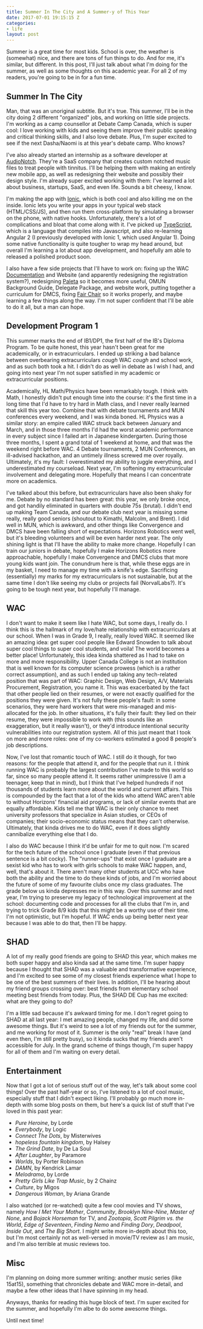 ```yaml
---
title: Summer In The City and A Summer-y of This Year
date: 2017-07-01 19:15:15 Z
categories:
- life
layout: post
---
```


Summer is a great time for most kids. School is over, the weather is (somewhat) nice, and there are tons of fun things to do. And for me, it's similar, but different. In this post, I'll just talk about what I'm doing for the summer, as well as some thoughts on this academic year. For all 2 of my readers, you're going to be in for a fun time.

## Summer In The City

Man, that was an unoriginal subtitle. But it's true. This summer, I'll be in the city doing 2 different "organized" jobs, and working on little side projects. I'm working as a camp counsellor at Debate Camp Canada, which is super cool: I love working with kids and seeing them improve their public speaking and critical thinking skills, and I also love debate. Plus, I'm super excited to see if the next Dasha/Naomi is at this year's debate camp. Who knows?

I've also already started an internship as a software developer at [AudioNotch](http://audionotch.com). They're a SaaS company that creates custom notched music files to treat people with tinnitus. I'll be helping them with making an entirely new mobile app, as well as redesigning their website and possibly their design style. I'm already super excited working with them: I've learned a lot about business, startups, SaaS, and even life. Sounds a bit cheesy, I know.

I'm making the app with [Ionic](https://ionicframework.com), which is both cool and also killing me on the inside. Ionic lets you write your apps in your typical web stack (HTML/CSS/JS), and then run them cross-platform by simulating a browser on the phone, with native hooks. Unfortunately, there's a lot of complications and bloat that come along with it. I've picked up [TypeScript](https://www.typescriptlang.org/), which is a language that compiles into Javascript, and also re-learning Angular 2 (I previously developed with Ionic 1, which used Angular 1). Doing some native functionality is quite tougher to wrap my head around, but overall I'm learning a lot about app development, and hopefully am able to released a polished product soon.

I also have a few side projects that I'll have to work on: fixing up the WAC [Documentation](https://worldaffairsconference.github.io/docs/) and Website (and apparently redesigning the registration system?), redesigning [Paleta](https://matthewwang.me/paleta/) so it becomes more useful, OMUN Background Guide, Delegate Package, and website work, putting together a curriculum for DMCS, fixing [Fair Chair](https://github.com/malsf21/fair-chair) so it works properly, and maybe learning a few things along the way. I'm not super confident that I'll be able to do it all, but a man can hope.

## Development Program 1

This summer marks the end of IB1/DP1, the first half of the IB's Diploma Program. To be quite honest, this year hasn't been great for me academically, or in extracurriculars. I ended up striking a bad balance between overbearing extracurriculars *cough* WAC *cough* and school work, and as such both took a hit. I didn't do as well in debate as I wish I had, and going into next year I'm not super satisfied in my academic or extracurricular positions.

Academically, HL Math/Physics have been remarkably tough. I think with Math, I honestly didn't put enough time into the course: it's the first time in a long time that I'd have to try hard in Math class, and I never really learned that skill this year too. Combine that with debate tournaments and MUN conferences every weekend, and I was kinda boned. HL Physics was a similar story: an empire called WAC struck back between January and March, and in those three months I'd had the worst academic performance in every subject since I failed art in Japanese kindergarten. During those three months, I spent a grand total of 1 weekend at home, and that was the weekend right before WAC. 4 Debate tournaments, 2 MUN Conferences, an ill-advised hackathon, and an untimely illness screwed me over royally. Ultimately, it's my fault: I overestimated my ability to juggle everything, and I underestimated my courseload. Next year, I'm softening my extracurricular involvement and delegating more. Hopefully that means I can concentrate more on academics.

I've talked about this before, but extracurriculars have also been shaky for me. Debate by no standard has been great: this year, we only broke once, and got handily eliminated in quarters with double 75s (brutal). I didn't end up making Team Canada, and our debate club next year is missing some really, really good seniors (shoutout to Kimathi, Malcolm, and Brent). I did well in MUN, which is awkward, and other things like Convergence and DMCS have been falling short of expectations. Horizons Robotics went well, but it's bleeding volunteers and will be even harder next year. The only shining light is that I'll have the ability to make more change. Hopefully I can train our juniors in debate, hopefully I make Horizons Robotics more approachable, hopefully I make Convergence and DMCS clubs that more young kids want join. The conundrum here is that, while these eggs are in my basket, I need to manage my time with a knife's edge. Sacrificing (essentially) my marks for my extracurriculars is not sustainable, but at the same time I don't like seeing my clubs or projects fail (NorvalLabs?). It's going to be tough next year, but hopefully I'll manage.

## WAC

I don't want to make it seem like I hate WAC, but some days, I really do. I think this is the hallmark of my love/hate relationship with extracurriculars at our school. When I was in Grade 9, I really, really loved WAC. It seemed like an amazing idea: get super cool people like Edward Snowden to talk about super cool things to super cool students, and voila! The world becomes a better place! Unfortunately, this idea kinda shattered as I had to take on more and more responsibility. Upper Canada College is not an institution that is well known for its computer science prowess (which is a rather correct assumption), and as such I ended up taking any tech-related position that was part of WAC: Graphic Design, Web Design, A/V, Materials Procurement, Registration, you name it. This was exacerbated by the fact that other people lied on their resumes, or were not exactly qualified for the positions they were given. It's not fully these people's fault: in some scenarios, they were hard workers that were mis-managed and mis-allocated for the job. In other situations, it's fully their fault: they lied on their resume, they were impossible to work with (this sounds like an exaggeration, but it really wasn't), or they'd introduce intentional security vulnerabilities into our registration system. All of this just meant that I took on more and more roles: one of my co-workers estimated a good 8 people's job descriptions.

Now, I've lost that romantic touch of WAC. I still do it though, for two reasons: for the people that attend it, and for the people that run it. I think running WAC is probably the largest contribution I've made to this world so far, since so many people attend it. It seems rather unimpressive (I am a teenager, keep that in mind), but I think that I've helped hundreds if not thousands of students learn more about the world and current affairs. This is compounded by the fact that a lot of the kids who attend WAC aren't able to without Horizons' financial aid programs, or lack of similar events that are equally affordable. Kids tell me that WAC is their only chance to meet university professors that specialize in Asian studies, or CEOs of companies; their socio-economic status means that they can't otherwise. Ultimately, that kinda drives me to do WAC, even if it does slightly cannibalize everything else that I do.

I also do WAC because I think it'd be unfair for me to quit now. I'm scared for the tech future of the school once I graduate (even if that previous sentence is a bit cocky). The "runner-ups" that exist once I graduate are a sexist kid who has to work with girls schools to make WAC happen, and, well, that's about it. There aren't many other students at UCC who have both the ability and the time to do these kinds of jobs, and I'm worried about the future of some of my favourite clubs once my class graduates. The grade below us kinda depresses me in this way. Over this summer and next year, I'm trying to preserve my legacy of technological improvement at the school: documenting code and processes for all the clubs that I'm in, and trying to trick Grade 8/9 kids that this might be a worthy use of their time. I'm not optimistic, but I'm hopeful. If WAC ends up being better next year because I was able to do that, then I'll be happy.

## SHAD

A lot of my really good friends are going to SHAD this year, which makes me both super happy and also kinda sad at the same time. I'm super happy because I thought that SHAD was a valuable and transformative experience, and I'm excited to see some of my closest friends experience what I hope to be one of the best summers of their lives. In addition, I'll be hearing about my friend groups crossing over: best friends from elementary school meeting best friends from today. Plus, the SHAD DE Cup has me excited: what are they going to do?

I'm a little sad because it's awkward timing for me. I don't regret going to SHAD at all last year: I met amazing people, changed my life, and did some awesome things. But it's weird to see a lot of my friends out for the summer, and me working for most of it. Summer is the only "real" break I have (and even then, I'm still pretty busy), so it kinda sucks that my friends aren't accessible for July. In the grand scheme of things though, I'm super happy for all of them and I'm waiting on every detail.

## Entertainment

Now that I got a lot of serious stuff out of the way, let's talk about some cool things! Over the past half-year or so, I've listened to a lot of cool music, especially stuff that I didn't expect liking. I'll probably go much more in-depth with some blog posts on them, but here's a quick list of stuff that I've loved in this past year:

* *Pure Heroine*, by Lorde
* *Everybody*, by Logic
* *Connect The Dots*, by Misterwives
* *hopeless fountain kingdom*, by Halsey
* *The Grind Date*, by De La Soul
* *After Laughter*, by Paramore
* *Worlds*, by Porter Robinson
* *DAMN*, by Kendrick Lamar
* *Melodrama*, by Lorde
* *Pretty Girls Like Trap Music*, by 2 Chainz
* *Culture*, by Migos
* *Dangerous Woman*, by Ariana Grande

I also watched (or re-watched) quite a few cool movies and TV shows, namely *How I Met Your Mother*, *Community*, *Brooklyn Nine-Nine*, *Master of None*, and *Bojack Horseman* for TV, and *Zootopia*, *Scott Pilgrim vs. the World*, *Edge of Seventeen*, *Finding Nemo* and *Finding Dory*, *Deadpool*, *Inside Out*, and *The Big Short*. I might write more in-depth about this too, but I'm most certainly not as well-versed in movie/TV review as I am music, and I'm also terrible at music reviews too.

## Misc

I'm planning on doing more summer writing: another music series (like 15at15), something that chronicles debate and WAC more in-detail, and maybe a few other ideas that I have spinning in my head.

Anyways, thanks for reading this huge block of text. I'm super excited for the summer, and hopefully I'm albe to do some awesome things.

Until next time!
